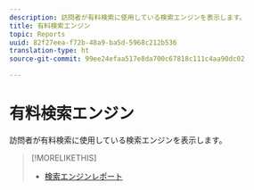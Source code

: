```yaml
---
description: 訪問者が有料検索に使用している検索エンジンを表示します。
title: 有料検索エンジン
topic: Reports
uuid: 82f27eea-f72b-48a9-ba5d-5968c212b536
translation-type: ht
source-git-commit: 99ee24efaa517e8da700c67818c111c4aa90dc02

---
```



# 有料検索エンジン

訪問者が有料検索に使用している検索エンジンを表示します。

>[!MORELIKETHIS]
>
>* [検索エンジンレポート](/help/components/c-variables/dimensionslist/reports-search-engines.md)

